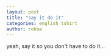 ```yaml
---
layout: post
title: "say it do it"
categories: english tshirt
author: rokma
---
```

yeah, say it so you don't have to do it...
